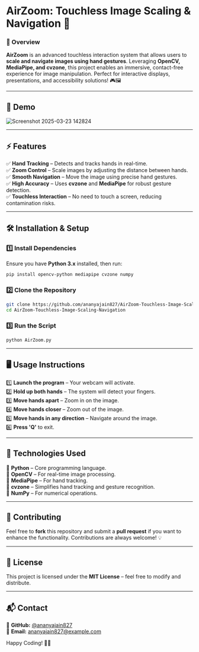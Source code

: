 # AirZoom: Touchless Image Scaling & Navigation 🚀

### 📌 Overview  
**AirZoom** is an advanced touchless interaction system that allows users to **scale and navigate images using hand gestures**. Leveraging **OpenCV, MediaPipe, and cvzone**, this project enables an immersive, contact-free experience for image manipulation. Perfect for interactive displays, presentations, and accessibility solutions! 🎮🖼️

---

## 🎥 Demo
![Screenshot 2025-03-23 142824](https://github.com/user-attachments/assets/a5aac37f-c8aa-41d5-8a9d-909a666f87e2)


---


## ⚡ Features
✅ **Hand Tracking** – Detects and tracks hands in real-time.  
✅ **Zoom Control** – Scale images by adjusting the distance between hands.  
✅ **Smooth Navigation** – Move the image using precise hand gestures.  
✅ **High Accuracy** – Uses **cvzone** and **MediaPipe** for robust gesture detection.  
✅ **Touchless Interaction** – No need to touch a screen, reducing contamination risks.  

---

## 🛠️ Installation & Setup
### **1️⃣ Install Dependencies**
Ensure you have **Python 3.x** installed, then run:
```bash
pip install opencv-python mediapipe cvzone numpy
```

### **2️⃣ Clone the Repository**
```bash
git clone https://github.com/ananyajain827/AirZoom-Touchless-Image-Scaling-Navigation.git
cd AirZoom-Touchless-Image-Scaling-Navigation
```

### **3️⃣ Run the Script**
```bash
python AirZoom.py
```

---

## 🖥️ Usage Instructions
1️⃣ **Launch the program** – Your webcam will activate.  
2️⃣ **Hold up both hands** – The system will detect your fingers.  
3️⃣ **Move hands apart** – Zoom in on the image.  
4️⃣ **Move hands closer** – Zoom out of the image.  
5️⃣ **Move hands in any direction** – Navigate around the image.  
6️⃣ **Press 'Q'** to exit.  

---

## 🔧 Technologies Used
🔹 **Python** – Core programming language.  
🔹 **OpenCV** – For real-time image processing.  
🔹 **MediaPipe** – For hand tracking.  
🔹 **cvzone** – Simplifies hand tracking and gesture recognition.  
🔹 **NumPy** – For numerical operations.  

---

## 🤝 Contributing
Feel free to **fork** this repository and submit a **pull request** if you want to enhance the functionality. Contributions are always welcome! 💡

---

## 📜 License
This project is licensed under the **MIT License** – feel free to modify and distribute.

---

## 📬 Contact
🔹 **GitHub:** [@ananyajain827](https://github.com/ananyajain827)  
🔹 **Email:** ananyajain827@example.com  

Happy Coding! 🚀✨


